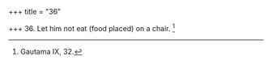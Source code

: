 +++
title = "36"

+++
36. Let him not eat (food placed) on a chair. [^23] 


[^23]:  Gautama IX, 32.
